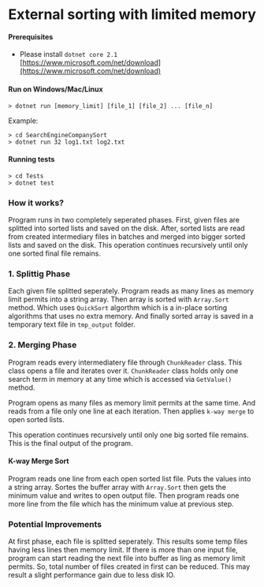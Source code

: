 # External sorting with limited memory

#### Prerequisites

- Please install `dotnet core 2.1` [https://www.microsoft.com/net/download](https://www.microsoft.com/net/download)

#### Run on Windows/Mac/Linux

```
> dotnet run [memory_limit] [file_1] [file_2] ... [file_n] 
```

Example:
```
> cd SearchEngineCompanySort
> dotnet run 32 log1.txt log2.txt
```

#### Running tests
```
> cd Tests
> dotnet test
```

### How it works?

Program runs in two completely seperated phases. First, given files are splitted into sorted lists and saved on the disk. After, sorted lists are read from created intermediary files in batches and merged into bigger sorted lists and saved on the disk. This operation continues recursively until only one sorted final file remains. 

### 1. Splittig Phase

Each given file splitted seperately. Program reads as many lines as memory limit permits into a string array. Then array is sorted with `Array.Sort` method. Which uses `QuickSort` algorthm which is a in-place sorting algorithms that uses no extra memory. And finally sorted array is saved in a temporary text file in `tmp_output` folder. 

### 2. Merging Phase

Program reads every intermediatery file through `ChunkReader` class. This class opens a file and iterates over it. `ChunkReader` class holds only one search term in memory at any time which is accessed via `GetValue()` method.

Program opens as many files as memory limit permits at the same time. And reads from a file only one line at each iteration. Then applies `k-way merge` to open sorted lists. 

This operation continues recursively until only one big sorted file remains. This is the final output of the program.

#### K-way Merge Sort
Program reads one line from each open sorted list file. Puts the values into a string array. Sortes the buffer array with `Array.Sort` then gets the minimum value and writes to open output file. Then program reads one more line from the file which has the minimum value at previous step. 


### Potential Improvements

At first phase, each file is splitted seperately. This results some temp files having less lines then memory limit. If there is more than one input file, program can start reading the next file into buffer as ling as memory limit permits. So, total number of files created in first can be reduced. This may result a slight performance gain due to less disk IO.